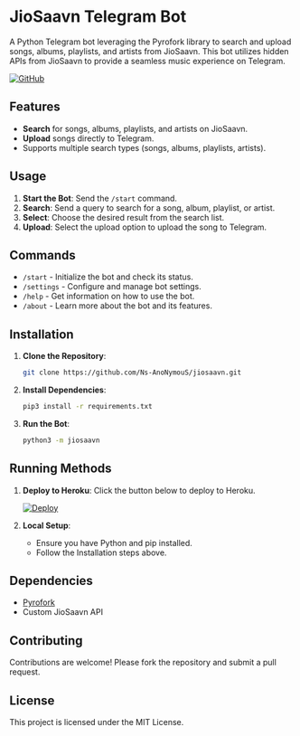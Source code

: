 # JioSaavn Telegram Bot

A Python Telegram bot leveraging the Pyrofork library to search and upload songs, albums, playlists, and artists from JioSaavn. This bot utilizes hidden APIs from JioSaavn to provide a seamless music experience on Telegram.

[![GitHub](https://badgen.net/badge/Open%20Source%20%3F/Yes/yellow?icon=github)](https://github.com/ZxLbni/MusicBot)


## Features

- **Search** for songs, albums, playlists, and artists on JioSaavn.
- **Upload** songs directly to Telegram.
- Supports multiple search types (songs, albums, playlists, artists).

## Usage

1. **Start the Bot**: Send the `/start` command.
2. **Search**: Send a query to search for a song, album, playlist, or artist.
3. **Select**: Choose the desired result from the search list.
4. **Upload**: Select the upload option to upload the song to Telegram.

## Commands

- `/start` - Initialize the bot and check its status.
- `/settings` - Configure and manage bot settings.
- `/help` - Get information on how to use the bot.
- `/about` - Learn more about the bot and its features.

## Installation

1. **Clone the Repository**: 
   ```sh
   git clone https://github.com/Ns-AnoNymouS/jiosaavn.git
   ```
2. **Install Dependencies**:
   ```sh
   pip3 install -r requirements.txt
   ```
3. **Run the Bot**:
   ```sh
   python3 -m jiosaavn
   ```

## Running Methods

1. **Deploy to Heroku**:
   Click the button below to deploy to Heroku.

   [![Deploy](https://www.herokucdn.com/deploy/button.svg)](https://heroku.com/deploy?template=https://github.com/ZxLbni/MusicBot/tree/main)
   
2. **Local Setup**:
   - Ensure you have Python and pip installed.
   - Follow the Installation steps above.

## Dependencies

- [Pyrofork](https://pyrofork.mayuri.my.id/main/)
- Custom JioSaavn API

## Contributing

Contributions are welcome! Please fork the repository and submit a pull request.

## License

This project is licensed under the MIT License.
